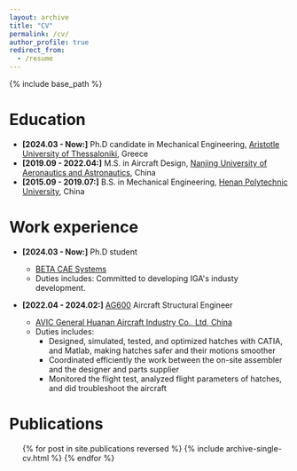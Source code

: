 ```yaml
---
layout: archive
title: "CV"
permalink: /cv/
author_profile: true
redirect_from:
  - /resume
---
```


{% include base_path %}

Education
======
* **[2024.03 - Now:]** Ph.D candidate in Mechanical Engineering, [Aristotle University of Thessaloniki](https://www.auth.gr/en/), Greece
* **[2019.09 - 2022.04:]** M.S. in Aircraft Design, [Nanjing University of Aeronautics and Astronautics](https://www.nuaa.edu.cn/), China
* **[2015.09 - 2019.07:]** B.S. in Mechanical Engineering, [Henan Polytechnic University](https://www.hpu.edu.cn/), China

Work experience
======
* **[2024.03 - Now:]** Ph.D student
  * [BETA CAE Systems](https://www.beta-cae.com/)
  * Duties includes: Committed to developing IGA's industy development.
  
* **[2022.04 - 2024.02:]** [AG600](https://www.avicgeneral.com/cpyyw/tyfjcp/jl600/index.shtml) Aircraft Structural Engineer
  * [AVIC General Huanan Aircraft Industry Co., Ltd, China](https://www.avicgeneral.com/sy/index.shtml)
  * Duties includes:
    * Designed, simulated, tested, and optimized hatches with CATIA, and Matlab, making hatches safer and their 
motions smoother
    * Coordinated efficiently the work between the on-site assembler and the designer and parts supplier
    * Monitored the flight test, analyzed flight parameters of hatches, and did troubleshoot the aircraft
      
Publications
======
  <ul>{% for post in site.publications reversed %}
    {% include archive-single-cv.html %}
  {% endfor %}</ul>
